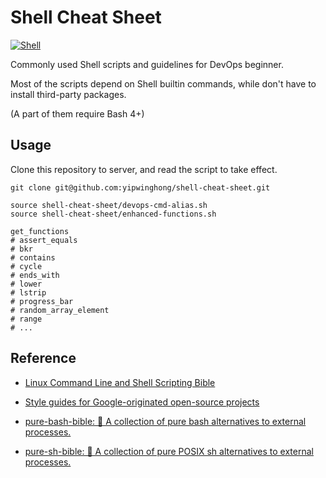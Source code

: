 # Shell Cheat Sheet

[![Shell](https://img.shields.io/badge/language-Shell-green.svg)]()

Commonly used Shell scripts and guidelines for DevOps beginner. 

Most of the scripts depend on Shell builtin commands, while don't have to install third-party packages. 

(A part of them require Bash 4+)

## Usage

Clone this repository to server, and read the script to take effect.

```shell
git clone git@github.com:yipwinghong/shell-cheat-sheet.git
```

```shell
source shell-cheat-sheet/devops-cmd-alias.sh
source shell-cheat-sheet/enhanced-functions.sh
```

```shell
get_functions
# assert_equals
# bkr
# contains
# cycle
# ends_with
# lower
# lstrip
# progress_bar
# random_array_element
# range
# ...
```

## Reference

-   [Linux Command Line and Shell Scripting Bible](http://www.cherrycreekeducation.com/bbk/b/Wiley_Linux_Command_Line_and_Shell_Scripting_Bible_3rd_Edition_111898384X.pdf)

-   [Style guides for Google-originated open-source projects](https://google.github.io/styleguide/shellguide.html)

-   [pure-bash-bible: 📖 A collection of pure bash alternatives to external processes.](https://github.com/dylanaraps/pure-bash-bible)

-   [pure-sh-bible: 📖 A collection of pure POSIX sh alternatives to external processes.](https://github.com/dylanaraps/pure-sh-bible)

